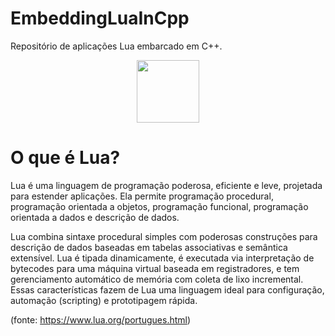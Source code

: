 # EmbeddingLuaInCpp

Repositório de aplicações Lua embarcado em C++.

<div align = "center">
  <img src="https://cdn.jsdelivr.net/gh/devicons/devicon/icons/lua/lua-plain-wordmark.svg" height = 100>
</div>

# O que é Lua?

Lua é uma linguagem de programação poderosa, eficiente e leve, projetada para estender aplicações. Ela permite programação procedural, programação orientada a objetos, programação funcional, programação orientada a dados e descrição de dados.

Lua combina sintaxe procedural simples com poderosas construções para descrição de dados baseadas em tabelas associativas e semântica extensível. Lua é tipada dinamicamente, é executada via interpretação de bytecodes para uma máquina virtual baseada em registradores, e tem gerenciamento automático de memória com coleta de lixo incremental. Essas características fazem de Lua uma linguagem ideal para configuração, automação (scripting) e prototipagem rápida.

(fonte: https://www.lua.org/portugues.html)
